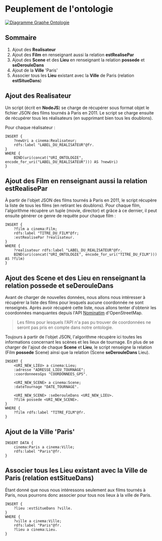 # Peuplement de l'ontologie

[![Diagramme Graphe Ontologie](http://i.imgur.com/lTQXUGX.jpg)](http://i.imgur.com/lTQXUGX.jpg)

## Sommaire 
  1. Ajout des **Realisateur**
  2. Ajout des **Film** en renseignant aussi la relation **estRealisePar**
  3. Ajout des **Scene** et des **Lieu** en renseignant la relation **possede** et **seDerouleDans**
  4. Ajout de la **Ville** 'Paris'
  5. Associer tous les **Lieu** existant avec la **Ville** de Paris (relation **estSitueDans**)

## Ajout des **Realisateur**

Un script (écrit en **NodeJS**) se charge de récupérer sous format objet le fichier JSON des films tournés à Paris en 2011. Le script se charge ensuite de récupérer tous les réalisateurs (en supprimant bien tous les doublons).  

Pour chaque réalisateur :

    INSERT {
    	?newUri a cinema:Realisateur;
    	rdfs:label "LABEL_DU_REALISATEUR"@fr.
    }
    WHERE {
    	BIND(uri(concat("URI_ONTOLOGIE", encode_for_uri("LABEL_DU_REALISATEUR"))) AS ?newUri)
    }
    

## Ajout des **Film** en renseignant aussi la relation **estRealisePar** 

À partir de l'objet JSON des films tournés à Paris en 2011, le script récupère la liste de tous les films (en retirant les doublons). Pour chaque film, l'algorithme récupère un tuple (movie, director) et grâce à ce dernier, il peut ensuite générer ce genre de requête pour chaque film :

    INSERT {
        ?film a cinema:Film;
        rdfs:label "TITRE_DU_FILM"@fr;
        :estRealisePar ?realisateur.
    }
    WHERE {
        ?realisateur rdfs:label "LABEL_DU_REALISATEUR"@fr.
        BIND(uri(concat("URI_ONTOLOGIE", encode_for_uri("TITRE_DU_FILM"))) AS ?film)
    }

## Ajout des **Scene** et des **Lieu** en renseignant la relation **possede** et **seDerouleDans**

Avant de charger de nouvelles données, nous allons nous intéresser à récupérer la liste des films pour lesquels aucune coordonnée ne sont renseignés. Après avoir récupéré cette liste, nous allons tenter d'obtenir les coordonnées manquantes depuis l'API [Nominatim](http://wiki.openstreetmap.org/wiki/Nominatim) d'OpenStreetMap.

> Les films pour lesquels l'API n'a pas pu trouver de coordonnées ne seront pas pris en compte dans notre ontologie. 

Toujours à partir de l'objet JSON, l'algorithme récupère ici toutes les informations concernant les scènes et les lieux de tournage. En plus de se charger de l'ajout de chaque **Scene** et **Lieu**, le script renseigne la relation (Film **possede** Scene) ainsi que la relation (Scene **seDerouleDans** Lieu). 

    INSERT {
        <URI_NEW_LIEU> a cinema:Lieu;
        :adresse "ADRESSE_LIEU_TOURNAGE";
        :coordonneesGps "COORDONNEES_GPS".
        
        <URI_NEW_SCENE> a cinema:Scene;
        :dateTournage "DATE_TOURNAGE".
        
        <URI_NEW_SCENE> :seDerouleDans <URI_NEW_LIEU>.
        ?film possede <URI_NEW_SCENE>.
    }
    WHERE {
        ?film rdfs:label "TITRE_FILM"@fr.
    }

## Ajout de la **Ville** 'Paris'    

    INSERT DATA {
    	cinema:Paris a cinema:Ville;
    	rdfs:label "Paris"@fr.
    }
## Associer tous les **Lieu** existant avec la **Ville** de Paris (relation **estSitueDans**)

Étant donné que nous nous intéressons seulement aux films tournés à Paris, nous pourrons donc associer pour tous nos lieux à la ville de Paris. 

    INSERT {
    	?lieu :estSitueDans ?ville.
    }
    WHERE {
        ?ville a cinema:Ville; 
        rdfs:label "Paris"@fr.
        ?lieu a cinema:Lieu.
    }

